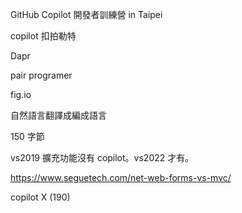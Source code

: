 GitHub Copilot 開發者訓練營 in Taipei

copilot
扣拍勒特


Dapr

pair programer


fig.io

自然語言翻譯成編成語言 

150 字節

vs2019 擴充功能沒有 copilot。vs2022 才有。

https://www.seguetech.com/net-web-forms-vs-mvc/

copilot X (190)
